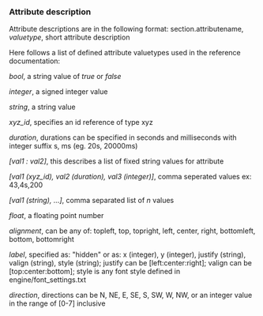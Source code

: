 ### Attribute description
Attribute descriptions are in the following format: section.attributename, _valuetype_, short attribute description

Here follows a list of defined attribute valuetypes used in the reference documentation:

_bool_, a string value of _true_ or _false_

_integer_, a signed integer value

_string_, a string value

_xyz_id_, specifies an id reference of type xyz

_duration_, durations can be specified in seconds and milliseconds with integer suffix s, ms (eg. 20s, 20000ms)

_[val1 : val2]_, this describes a list of fixed string values for attribute

_[val1 (xyz_id), val2 (duration), val3 (integer)]_, comma seperated values ex: 43,4s,200

_[val1 (string), ...]_, comma separated list of _n_ values

_float_, a floating point number

_alignment_, can be any of: topleft, top, topright, left, center, right, bottomleft, bottom, bottomright

_label_, specified as: "hidden" or as: x (integer), y (integer), justify (string), valign (string), style (string); justify can be [left:center:right]; valign can be [top:center:bottom]; style is any font style defined in engine/font_settings.txt

_direction_, directions can be N, NE, E, SE, S, SW, W, NW, or an integer value in the range of [0-7] inclusive


